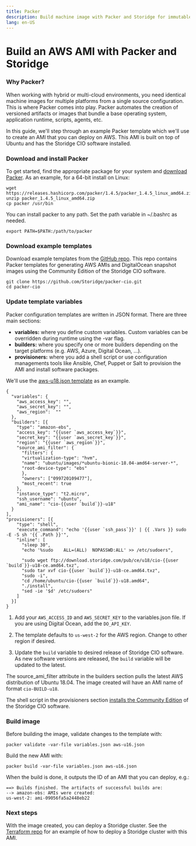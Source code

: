 ```yaml
---
title: Packer
description: Build machine image with Packer and Storidge for immutable deployments
lang: en-US
---
```


# Build an AWS AMI with Packer and Storidge

### Why Packer?

When working with hybrid or multi-cloud environments, you need identical machine images for multiple platforms from a single source configuration. This is where Packer comes into play. Packer automates the creation of versioned artifacts or images that bundle a base operating system, application runtime, scripts, agents, etc.

In this guide, we'll step through an example Packer template which we'll use to create an AMI that you can deploy on AWS. This AMI is built on top of Ubuntu and has the Storidge CIO software installed.

### Download and install Packer

To get started, find the appropriate package for your system and [download Packer](https://www.packer.io/downloads.html). As an example, for a 64-bit install on Linux:
```
wget https://releases.hashicorp.com/packer/1.4.5/packer_1.4.5_linux_amd64.zip
unzip packer_1.4.5_linux_amd64.zip
cp packer /usr/bin
```

You can install packer to any path. Set the path variable in ~/.bashrc as needed.
```
export PATH=$PATH:/path/to/packer
```

### Download example templates

Download example templates from the [GitHub repo](https://github.com/Storidge/packer-cio). This repo contains Packer templates for generating AWS AMIs and DigitalOcean snapshot images using the Community Edition of the Storidge CIO software.
```
git clone https://github.com/Storidge/packer-cio.git
cd packer-cio
```

### Update template variables

Packer configuration templates are written in JSON format. There are three main sections:

- **variables:** where you define custom variables. Custom variables can be overridden during runtime using the -var flag.
- **builders:** where you specify one or more builders depending on the target platforms (e.g. AWS, Azure, Digital Ocean, ...).
- **provisioners:** where you add a shell script or use configuration managements tools like Ansible, Chef, Puppet or Salt to provision the AMI and install software packages.

We'll use the [aws-u18.json template](https://github.com/Storidge/packer-cio/blob/master/aws-u18.json) as an example.

```
{
  "variables": {
    "aws_access_key": "",
    "aws_secret_key": "",
    "aws_region":  ""
  },
  "builders": [{
    "type": "amazon-ebs",
    "access_key": "{{user `aws_access_key`}}",
    "secret_key": "{{user `aws_secret_key`}}",
    "region": "{{user `aws_region`}}",
    "source_ami_filter": {
      "filters": {
      "virtualization-type": "hvm",
      "name": "ubuntu/images/*ubuntu-bionic-18.04-amd64-server-*",
      "root-device-type": "ebs"
      },
      "owners": ["099720109477"],
      "most_recent": true
    },
    "instance_type": "t2.micro",
    "ssh_username": "ubuntu",
    "ami_name": "cio-{{user `build`}}-u18"
  }
],
"provisioners": [{
    "type": "shell",
    "execute_command": "echo '{{user `ssh_pass`}}' | {{ .Vars }} sudo -E -S sh '{{ .Path }}'",
    "inline": [
      "sleep 30",
      "echo '%sudo    ALL=(ALL)  NOPASSWD:ALL' >> /etc/sudoers",

      "sudo wget ftp://download.storidge.com/pub/ce/u18/cio-{{user `build`}}-u18-ce.amd64.txz",
      "sudo tar xvf cio-{{user `build`}}-u18-ce.amd64.txz",
      "sudo -i",
      "cd /home/ubuntu/cio-{{user `build`}}-u18.amd64",
      "./install",
      "sed -ie '$d' /etc/sudoers"
    ]
  }]
}
```

1. Add your `AWS_ACCESS_ID` and `AWS_SECRET_KEY` to the variables.json file. If you are using Digital Ocean, add the `DO_API_KEY`.

2. The template defaults to `us-west-2` for the AWS region. Change to other region if desired.

3. Update the `build` variable to desired release of Storidge CIO software. As new software versions are released, the `build` variable will be updated to the latest.

The source_ami_filter attribute in the builders section pulls the latest AWS distribution of Ubuntu 18.04. The image created will have an AMI name of format `cio-BUILD-u18`.

The shell script in the provisioners section [installs the Community Edition](https://guide.storidge.com/getting_started/install.html) of the Storidge CIO software.

### Build image

Before building the image, validate changes to the template with:
```
packer validate -var-file variables.json aws-u16.json
```

Build the new AMI with:
```
packer build -var-file variables.json aws-u16.json
```

When the build is done, it outputs the ID of an AMI that you can deploy, e.g.:
```
==> Builds finished. The artifacts of successful builds are:
--> amazon-ebs: AMIs were created:
us-west-2: ami-09056fa5a2448eb22
```

### Next steps

With the image created, you can deploy a Storidge cluster. See the [Terraform repo](https://github.com/Storidge/terraform-aws-swarm-cio) for an example of how to deploy a Storidge cluster with this AMI.
